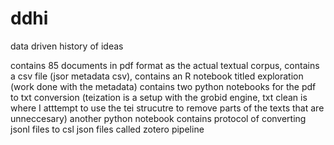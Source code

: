 # ddhi
data driven history of ideas

contains 85 documents in pdf format as the actual textual corpus, contains a csv file (jsor metadata csv),
contains an R notebook titled exploration (work done with the metadata)
contains two python notebooks for the pdf to txt conversion (teization is a setup with the grobid engine, 
txt clean is where I atttempt to use the tei strucutre to remove parts of the texts that are unneccesary) 
another python notebook contains protocol of converting jsonl files to csl json files called zotero pipeline
